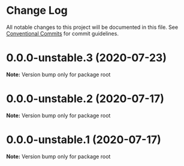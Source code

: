 # Change Log

All notable changes to this project will be documented in this file.
See [Conventional Commits](https://conventionalcommits.org) for commit guidelines.

# 0.0.0-unstable.3 (2020-07-23)

**Note:** Version bump only for package root





# 0.0.0-unstable.2 (2020-07-17)

**Note:** Version bump only for package root





# 0.0.0-unstable.1 (2020-07-17)

**Note:** Version bump only for package root

